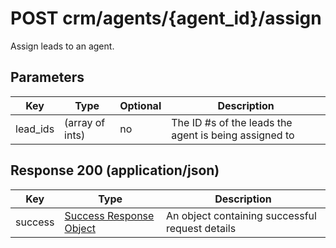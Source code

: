 # POST crm/agents/{agent_id}/assign

Assign leads to an agent.

## Parameters

| Key | Type | Optional | Description
| - | - | - | -
| lead_ids | (array of ints) | no | The ID #s of the leads the agent is being assigned to


## Response 200 (application/json)

| Key | Type | Description
| - | - | -
| success | [Success Response Object](../../../../../objects/SUCCESS_RESPONSE.md) | An object containing successful request details
